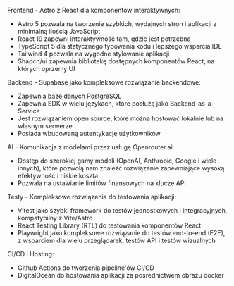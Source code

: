 Frontend - Astro z React dla komponentów interaktywnych:

- Astro 5 pozwala na tworzenie szybkich, wydajnych stron i aplikacji z minimalną ilością JavaScript
- React 19 zapewni interaktywność tam, gdzie jest potrzebna
- TypeScript 5 dla statycznego typowania kodu i lepszego wsparcia IDE
- Tailwind 4 pozwala na wygodne stylowanie aplikacji
- Shadcn/ui zapewnia bibliotekę dostępnych komponentów React, na których oprzemy UI

Backend - Supabase jako kompleksowe rozwiązanie backendowe:

- Zapewnia bazę danych PostgreSQL
- Zapewnia SDK w wielu językach, które posłużą jako Backend-as-a-Service
- Jest rozwiązaniem open source, które można hostować lokalnie lub na własnym serwerze
- Posiada wbudowaną autentykację użytkowników

AI - Komunikacja z modelami przez usługę Openrouter.ai:

- Dostęp do szerokiej gamy modeli (OpenAI, Anthropic, Google i wiele innych), które pozwolą nam znaleźć rozwiązanie zapewniające wysoką efektywność i niskie koszta
- Pozwala na ustawianie limitów finansowych na klucze API

Testy - Kompleksowe rozwiązania do testowania aplikacji:

- Vitest jako szybki framework do testów jednostkowych i integracyjnych, kompatybilny z Vite/Astro
- React Testing Library (RTL) do testowania komponentów React
- Playwright jako kompleksowe rozwiązanie do testów end-to-end (E2E), z wsparciem dla wielu przeglądarek, testów API i testów wizualnych

CI/CD i Hosting:

- Github Actions do tworzenia pipeline'ów CI/CD
- DigitalOcean do hostowania aplikacji za pośrednictwem obrazu docker
